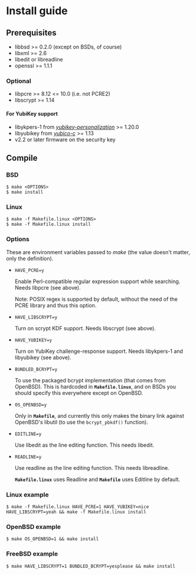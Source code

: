 # Install guide
## Prerequisites
- libbsd >= 0.2.0 (except on BSDs, of course)
- libxml >= 2.6
- libedit or libreadline
- openssl >= 1.1.1

### Optional
- libpcre >= 8.12 <= 10.0 (i.e. not PCRE2)
- libscrypt >= 1.14
#### For YubiKey support
  - libykpers-1 from [_yubikey-personalization_](https://github.com/Yubico/yubikey-personalization/) >= 1.20.0
  - libyubikey from [_yubico-c_](https://github.com/Yubico/yubico-c/) >= 1.13
  - v2.2 or later firmware on the security key


## Compile

### BSD
    $ make <OPTIONS>  
    $ make install  

### Linux
    $ make -f Makefile.linux <OPTIONS>
    $ make -f Makefile.linux install

### Options
These are environment variables passed to _make_ (the value doesn't matter, only the definition).

  - `HAVE_PCRE=y`

    Enable Perl-compatible regular expression support while searching. Needs libpcre (see above).

    Note: POSIX regex is supported by default, without the need of the PCRE library and thus this option.
  - `HAVE_LIBSCRYPT=y`

    Turn on scrypt KDF support. Needs libscrypt (see above).
  - `HAVE_YUBIKEY=y`

    Turn on YubiKey challenge-response support. Needs libykpers-1 and libyubikey (see above).
  - `BUNDLED_BCRYPT=y`

    To use the packaged bcrypt implementation (that comes from OpenBSD). This is hardcoded in **`Makefile.linux`**, and on BSDs you should specify this everywhere except on OpenBSD.
  - `OS_OPENBSD=y`

    Only in **`Makefile`**, and currently this only makes the binary link against OpenBSD's libutil (to use the `bcrypt_pbkdf()` function).
  - `EDITLINE=y`

    Use libedit as the line editing function. This needs libedit.
  - `READLINE=y`

    Use readline as the line editing function. This needs libreadline.

    **`Makefile.linux`** uses Readline and **`Makefile`** uses Editline by default.

### Linux example
    $ make -f Makefile.linux HAVE_PCRE=1 HAVE_YUBIKEY=nice HAVE_LIBSCRYPT=yeah && make -f Makefile.linux install

### OpenBSD example
    $ make OS_OPENBSD=1 && make install

### FreeBSD example
    $ make HAVE_LIBSCRYPT=1 BUNDLED_BCRYPT=yesplease && make install
